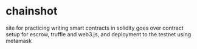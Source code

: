 # chainshot
site for practicing writing smart contracts in solidity
goes over contract setup for escrow, truffle and web3.js, and deployment to the testnet using metamask

